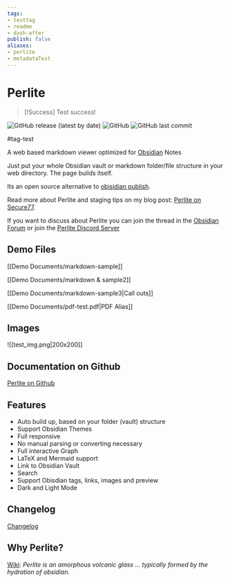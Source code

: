 ```yaml
---
tags: 
- testtag
- readme
- dash-after
publish: false
aliases: 
- perlite
- metadataTest
---
```


# Perlite


>[!Success]
>Test success!


![GitHub release (latest by date)](https://img.shields.io/github/v/release/secure-77/perlite) ![GitHub](https://img.shields.io/github/license/secure-77/perlite) ![GitHub last commit](https://img.shields.io/github/last-commit/secure-77/Perlite)

#tag-test

A web based markdown viewer optimized for [Obsidian](https://obsidian.md/) Notes

Just put your whole Obsidian vault or markdown folder/file structure in your web directory. The page builds itself. 

Its an open source alternative to  [obisidian publish](https://obsidian.md/publish).

Read more about Perlite and staging tips on my blog post: [Perlite on Secure77](https://secure77.de/perlite).

If you want to discuss about Perlite you can join the thread in the [Obsidian Forum](https://forum.obsidian.md/t/perlite-publish-your-notes-to-your-own-web-server/21712) or join the [Perlite Discord Server](https://discord.gg/pkJ347ssWT)

## Demo Files


[[Demo Documents/markdown-sample]]

[[Demo Documents/markdown & sample2]]

[[Demo Documents/markdown-sample3|Call outs]]

[[Demo Documents/pdf-test.pdf|PDF Alias]]

## Images

![[test_img.png|200x200]]

## Documentation on Github

[Perlite on Github](https://github.com/secure-77/Perlite/)

## Features

- Auto build up, based on your folder (vault) structure
- Support Obsidian Themes
- Full responsive
- No manual parsing or converting necessary
- Full interactive Graph
- LaTeX and Mermaid support
- Link to Obsidian Vault
- Search
- Support Obisdian tags, links, images and preview
- Dark and Light Mode

## Changelog
[Changelog](https://github.com/secure-77/Perlite/blob/main/Changelog.md)


## Why Perlite?
[Wiki](https://en.wikipedia.org/wiki/Perlite):
*Perlite is an amorphous volcanic glass ... typically formed by the hydration of obsidian.*


